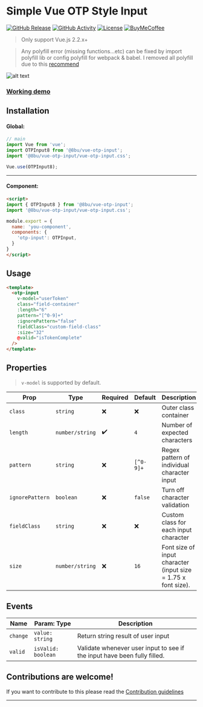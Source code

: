 # Simple Vue OTP Style Input

[![GitHub Release][releases-shield]][releases]
[![GitHub Activity][commits-shield]][commits]
[![License][license-shield]](LICENSE)
[![BuyMeCoffee][buymecoffeebadge]][buymecoffee]


> Only support Vue.js 2.2.x+

> Any polyfill error (missing functions...etc) can be fixed by import polyfill lib or config polyfill for webpack & babel. I removed all polyfill due to this [recommend](https://cli.vuejs.org/guide/browser-compatibility.html#polyfills-when-building-as-library-or-web-components)

![alt text][exampleimg]

### [Working demo](https://codepen.io/8ee/pen/NWPWEQN)

## Installation

#### Global:

```javascript
// main
import Vue from 'vue';
import OTPInput8 from '@8bu/vue-otp-input';
import '@8bu/vue-otp-input/vue-otp-input.css';

Vue.use(OTPInput8);

```
----------------
#### Component:
```html
<script>
import { OTPInput8 } from '@8bu/vue-otp-input';
import '@8bu/vue-otp-input/vue-otp-input.css';

module.export = {
  name: 'you-component',
  components: {
    'otp-input': OTPInput,
  }
}
</script>

```

## Usage

```html
<template>
  <otp-input
    v-model="userToken"
    class="field-container"
    :length="6"
    pattern="[^0-9]+"
    :ignorePattern="false"
    fieldClass="custom-field-class"
    :size="32"
    @valid="isTokenComplete"
  />
</template>
```

## Properties

> `v-model` is supported by default.

Prop | Type | Required | Default | Description
-- | -- | -- | -- | --
`class` | `string` | ❌ | ❌ | Outer class container
`length` | `number/string` | ✔️ | `4` | Number of expected characters
`pattern` | `string` | ❌ | `[^0-9]+` | Regex pattern of individual character input
`ignorePattern` | `boolean` | ❌ | `false` | Turn off character validation
`fieldClass` | `string` | ❌ | ❌ | Custom class for each input character
`size` | `number/string` | ❌ | `16` | Font size of input character (input size = 1.75 x font size).

## Events

Name | Param: Type | Description
-- | -- | --
`change` | `value: string` | Return string result of user input
`valid` | `isValid: boolean` | Validate whenever user input to see if the input have been fully filled.

## Contributions are welcome!

If you want to contribute to this please read the [Contribution guidelines](CONTRIBUTING.md)

*** 

[buymecoffee]: https://www.buymeacoffee.com/shQKMc9
[buymecoffeebadge]: https://img.shields.io/badge/buy%20me%20a%20coffee-donate-yellow.svg?style=flat-square&logo=buy-me-a-coffee
[commits-shield]: https://img.shields.io/github/last-commit/8bu/simple-vue-otp-input-8?style=flat-square
[commits]: https://github.com/8bu/simple-vue-otp-input-8/commits/master
[exampleimg]: https://i.imgur.com/9Lhb2bh.gif
[license-shield]: https://img.shields.io/github/license/8bu/simple-vue-otp-input-8.svg?style=flat-square&logo=appveyor
[releases-shield]: https://img.shields.io/npm/v/@8bu/vue-otp-input?style=flat-square
[releases]: https://www.npmjs.com/package/@8bu/vue-otp-input
